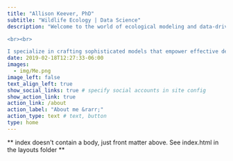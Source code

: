 ```yaml
---
title: "Allison Keever, PhD"
subtitle: "Wildlife Ecology | Data Science"
description: "Welcome to the world of ecological modeling and data-driven wildlife management! I'm Allison Keever, a passionate postdoctoral researcher merging the realms of wildlife ecology and data science. 

<br><br> 

I specialize in crafting sophisticated models that empower effective decision-making in wildlife management. My work not only delves into understanding wildlife populations and ecological systems, but also focuses on developing tools (think apps, report generators, etc.) for replicable research, ensuring robustness and reliability in management strategies. Through innovative approaches and rigorous analysis, I aim to streamline the use of wildlife research for informed management decisions. Join me on this exiting journey as we harness the power of data to safeguard our natural world for generations to come. "
date: 2019-02-18T12:27:33-06:00
images:
  - img/Me.png
image_left: false
text_align_left: true
show_social_links: true # specify social accounts in site config
show_action_link: true
action_link: /about
action_label: "About me &rarr;"
action_type: text # text, button
type: home
---
```


** index doesn't contain a body, just front matter above.
See index.html in the layouts folder **
